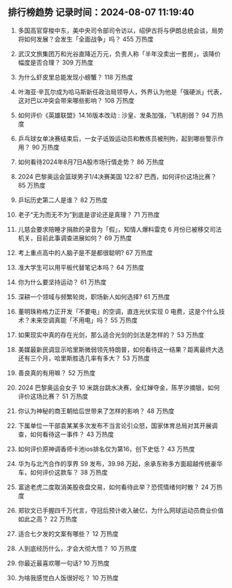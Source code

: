 
## 排行榜趋势 记录时间：2024-08-07 11:19:40
  
  1. 多国高官穿梭中东，美中央司令部司令访以，绍伊古将与伊朗总统会谈，局势将如何发展？会发生「全面战争」吗？ 455 万热度
    
  2. 武汉文旅集团万和光谷直降近万元，负责人称「半年没卖出一套房」，该降价幅度是否合理？ 309 万热度
    
  3. 为什么虾皮里总能发现小螃蟹？ 118 万热度
    
  4. 叶海亚·辛瓦尔成为哈马斯新任政治局领导人，外界认为他是「强硬派」代表，这对巴以冲突会带来哪些影响？ 108 万热度
    
  5. 如何评价《英雄联盟》14.16版本改动 : 沙皇、发条加强，飞机削弱？ 94 万热度
    
  6. 乒乓球女单决赛结束后，一女子诋毁运动员和教练员被刑拘，起到哪些警示作用？ 90 万热度
    
  7. 如何看待2024年8月7日A股市场行情走势？ 86 万热度
    
  8. 2024 巴黎奥运会篮球男子1/4决赛美国 122:87 巴西，如何评价这场比赛？ 85 万热度
    
  9. 乒坛历史第二人是谁？ 82 万热度
    
  10. 老子“无为而无不为”到底是谬论还是真理？ 71 万热度
    
  11. 儿慈会要求陪睡才捐款的录音为「假」，知情人爆料雷克 6 月份已被移交司法机关，目前此事调查进展如何？ 69 万热度
    
  12. 考上重点高中的人脑子是不是都很聪明? 67 万热度
    
  13. 准大学生可以用平板代替笔记本吗？ 64 万热度
    
  14. 你为什么要坚持运动？ 61 万热度
    
  15. 深耕一个领域与频繁轮岗，职场新人如何选择? 61 万热度
    
  16. 董明珠称格力正开发「不要电」的空调，直连光伏实现 0 电费，这是个什么技术？未来空调真能「不用电」吗？ 55 万热度
    
  17. 如果现实中真的存在光剑，那么适合光剑的剑法是怎样的？ 53 万热度
    
  18. 美媒最新民调显示哈里斯微弱领先特朗普，如何看待这一结果？距离最终大选还有三个月，哈里斯胜选几率有多大？ 53 万热度
    
  19. 善良真的有用嘛？ 52 万热度
    
  20. 2024 巴黎奥运会女子 10 米跳台跳水决赛，全红婵夺金，陈芋汐摘银，如何评价这场比赛？ 51 万热度
    
  21. 你认为神秘的商王朝给后世带来了怎样的影响？ 48 万热度
    
  22. 下属单位一干部袁某某多次发布不当言论引众怒，国家体育总局对其开展调查，如何看待这一事件？ 43 万热度
    
  23. 如何评价原神调香师卡池ios排名仅为第16，创下史低？ 43 万热度
    
  24. 华为与北汽合作的享界 S9 发布，39.98 万起，余承东称多方面超越传统豪华车，如何评价这款车？ 38 万热度
    
  25. 富途老虎二度取消美股夜盘交易，如何看待此举？恐慌情绪何时散？ 24 万热度
    
  26. 郑钦文已手握四千万代言，夺冠后预计收入破亿，为什么网球运动员商业价值如此之高？ 22 万热度
    
  27. 适合七夕发的文案有哪些？ 12 万热度
    
  28. 人到底经历什么，才会大彻大悟？ 10 万热度
    
  29. 你最近最喜欢哪一句话? 10 万热度
    
  30. 为啥我感觉白人饭很好吃？ 10 万热度
    